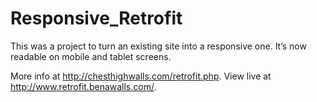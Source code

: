 # Responsive_Retrofit
This was a project to turn an existing site into a responsive one. It’s now readable on mobile and tablet screens. 

More info at http://chesthighwalls.com/retrofit.php. View live at http://www.retrofit.benawalls.com/.
